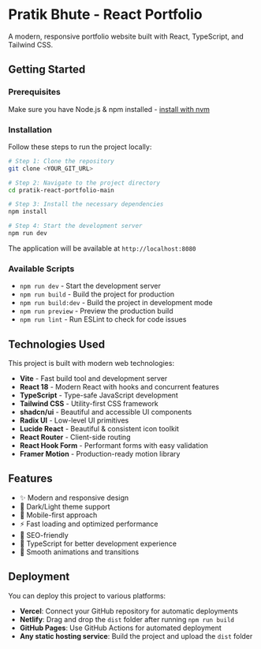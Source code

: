 # Pratik Bhute - React Portfolio

A modern, responsive portfolio website built with React, TypeScript, and Tailwind CSS.

## Getting Started

### Prerequisites

Make sure you have Node.js & npm installed - [install with nvm](https://github.com/nvm-sh/nvm#installing-and-updating)

### Installation

Follow these steps to run the project locally:

```sh
# Step 1: Clone the repository
git clone <YOUR_GIT_URL>

# Step 2: Navigate to the project directory
cd pratik-react-portfolio-main

# Step 3: Install the necessary dependencies
npm install

# Step 4: Start the development server
npm run dev
```

The application will be available at `http://localhost:8080`

### Available Scripts

- `npm run dev` - Start the development server
- `npm run build` - Build the project for production
- `npm run build:dev` - Build the project in development mode
- `npm run preview` - Preview the production build
- `npm run lint` - Run ESLint to check for code issues

## Technologies Used

This project is built with modern web technologies:

- **Vite** - Fast build tool and development server
- **React 18** - Modern React with hooks and concurrent features
- **TypeScript** - Type-safe JavaScript development
- **Tailwind CSS** - Utility-first CSS framework
- **shadcn/ui** - Beautiful and accessible UI components
- **Radix UI** - Low-level UI primitives
- **Lucide React** - Beautiful & consistent icon toolkit
- **React Router** - Client-side routing
- **React Hook Form** - Performant forms with easy validation
- **Framer Motion** - Production-ready motion library

## Features

- ✨ Modern and responsive design
- 🎨 Dark/Light theme support
- 📱 Mobile-first approach
- ⚡ Fast loading and optimized performance
- 🎯 SEO-friendly
- 🔧 TypeScript for better development experience
- 🎪 Smooth animations and transitions

## Deployment

You can deploy this project to various platforms:

- **Vercel**: Connect your GitHub repository for automatic deployments
- **Netlify**: Drag and drop the `dist` folder after running `npm run build`
- **GitHub Pages**: Use GitHub Actions for automated deployment
- **Any static hosting service**: Build the project and upload the `dist` folder
